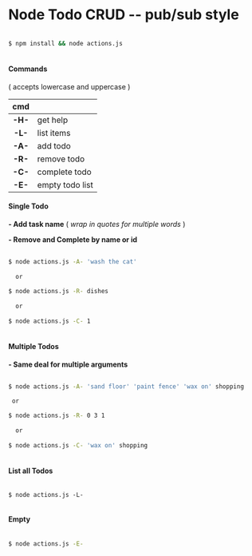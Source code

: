 Node Todo CRUD -- pub/sub style
===============================

```bash
  
$ npm install && node actions.js
  
```

#### Commands
( accepts lowercase and uppercase )
>
|   cmd   |                    |
|:-------:|--------------------|
| __-H-__ |   get help         |
| __-L-__ |   list items       |
| __-A-__ |   add todo         |
| __-R-__ |   remove todo      |
| __-C-__ |   complete todo    |
| __-E-__ |   empty todo list  | 

#### Single Todo

__- Add task name__ ( *wrap in quotes for multiple words* )
  
__- Remove and Complete by name or id__
 
```bash
    
$ node actions.js -A- 'wash the cat' 
  
  or
    
$ node actions.js -R- dishes 
  
  or
    
$ node actions.js -C- 1
  
```

#### Multiple Todos
__- Same deal for multiple arguments__
 
```bash
  
$ node actions.js -A- 'sand floor' 'paint fence' 'wax on' shopping
  
 or

$ node actions.js -R- 0 3 1 
  
  or
    
$ node actions.js -C- 'wax on' shopping 
  
```

#### List all Todos

```
  
$ node actions.js -L-
  
```

#### Empty

```bash
  
$ node actions.js -E- 
  
```
    